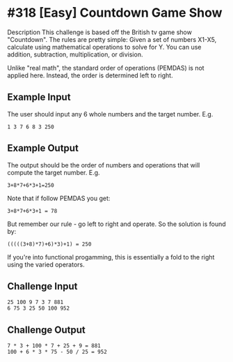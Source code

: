 # #318 [Easy] Countdown Game Show
Description
This challenge is based off the British tv game show "Countdown".
The rules are pretty simple: Given a set of numbers X1-X5, calculate using mathematical operations to solve for Y.
You can use addition, subtraction, multiplication, or division.

Unlike "real math", the standard order of operations (PEMDAS) is not applied here.
Instead, the order is determined left to right.

## Example Input
The user should input any 6 whole numbers and the target number. E.g.
```
1 3 7 6 8 3 250
```

## Example Output
The output should be the order of numbers and operations that will compute the target number. E.g.
```
3+8*7+6*3+1=250
```

Note that if follow PEMDAS you get:
```
3+8*7+6*3+1 = 78
```

But remember our rule - go left to right and operate.
So the solution is found by:
```
(((((3+8)*7)+6)*3)+1) = 250
```

If you're into functional progamming, this is essentially a fold to the right using the varied operators.

## Challenge Input
```
25 100 9 7 3 7 881
6 75 3 25 50 100 952
```

## Challenge Output
```
7 * 3 + 100 * 7 + 25 + 9 = 881
100 + 6 * 3 * 75 - 50 / 25 = 952
```